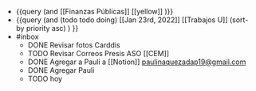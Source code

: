 - {{query (and [[Finanzas Públicas]] [[yellow]] )}}
- {{query   (and (todo todo doing) [[Jan 23rd, 2022]] [[Trabajos U]]  (sort-by priority asc) )   }}
- #inbox
	- DONE Revisar fotos Carddis
	- TODO Revisar Correos Presis ASO [[CEM]]
	- DONE Agregar a  Pauli a [[Notion]]  paulinaquezadap19@gmail.com
	- DONE Agregar Pauli
	- TODO hoy
